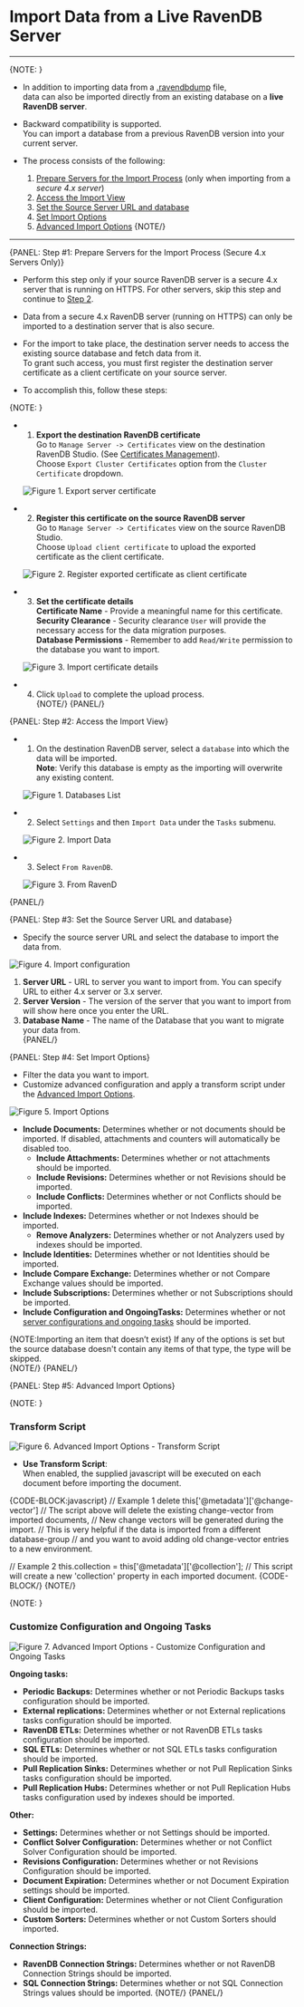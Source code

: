 ﻿# Import Data from a Live RavenDB Server
---

{NOTE: }

* In addition to importing data from a [.ravendbdump](../../../../studio/database/tasks/import-data/import-data-file) file,  
  data can also be imported directly from an existing database on a **live RavenDB server**.  

* Backward compatibility is supported.  
  You can import a database from a previous RavenDB version into your current server.  

* The process consists of the following:  
  1. [Prepare Servers for the Import Process](../../../../studio/database/tasks/import-data/import-from-ravendb#step-#1:-prepare-servers-for-the-import-process-(secure-4.x-servers-only)) (only when importing from a _secure 4.x server_)  
  2. [Access the Import View](../../../../studio/database/tasks/import-data/import-from-ravendb#step-#2:-access-the-import-view)  
  3. [Set the Source Server URL and database](../../../../studio/database/tasks/import-data/import-from-ravendb#step-#3:-set-the-source-server-url-and-database)
  4. [Set Import Options](../../../../studio/database/tasks/import-data/import-from-ravendb#step-#4:-set-import-options)
  5. [Advanced Import Options](../../../../studio/database/tasks/import-data/import-from-ravendb#step-#5:-advanced-import-options)
{NOTE/}

---

{PANEL: Step #1: Prepare Servers for the Import Process (Secure 4.x Servers Only)}

* Perform this step only if your source RavenDB server is a secure 4.x server that is running on HTTPS.  For other servers, skip this step and continue to [Step 2](../../../../studio/database/tasks/import-data/import-from-ravendb#step-#2:-access-the-import-view).

* Data from a secure 4.x RavenDB server (running on HTTPS) can only be imported to a destination server that is also secure.

* For the import to take place, the destination server needs to access the existing source database and fetch data from it.  
  To grant such access, you must first register the destination server certificate as a client certificate on your source server.  

* To accomplish this, follow these steps:

{NOTE: }

* 1.  **Export the destination RavenDB certificate**  
  Go to `Manage Server -> Certificates` view on the destination RavenDB Studio. (See [Certificates Management](../../../../server/security/authentication/certificate-management)).  
  Choose `Export Cluster Certificates` option from the `Cluster Certificate` dropdown.  
   
  ![Figure 1. Export server certificate](images/import-from-raven-export-server-certificate.png "Export the destination server certificate")

* 2.  **Register this certificate on the source RavenDB server**  
   Go to `Manage Server -> Certificates` view on the source RavenDB Studio.  
   Choose `Upload client certificate` to upload the exported certificate as the client certificate.  
   
   ![Figure 2. Register exported certificate as client certificate](images/import-from-raven-upload-server-cert-as-client-cert.png "Register exported certificate as client certificate")

* 3.  **Set the certificate details**  
   **Certificate Name** - Provide a meaningful name for this certificate.  
   **Security Clearance** - Security clearance `User` will provide the necessary access for the data migration purposes.  
   **Database Permissions** - Remember to add `Read/Write` permission to the database you want to import.  
   
   ![Figure 3. Import certificate details](images/import-from-raven-upload-server-cert-as-client-cert-details.png "Set certificate details")

* 4.  Click `Upload` to complete the upload process.  
{NOTE/}
{PANEL/}

{PANEL: Step #2: Access the Import View}

* 1. On the destination RavenDB server, select a `database` into which the data will be imported.  
  **Note**: Verify this database is empty as the importing will overwrite any existing content.  
   
  ![Figure 1. Databases List](images/import-from-ravendb-db-list.png "Databases List View")

* 2. Select `Settings` and then `Import Data` under the `Tasks` submenu.  
   
  ![Figure 2. Import Data](images/import-from-ravendb-import-data.png "Go to Import Data View")

* 3. Select `From RavenDB`.  
   
  ![Figure 3. From RavenD](images/import-from-ravendb-from-ravendb.png "Select 'From RavenDB'")

{PANEL/}

{PANEL: Step #3: Set the Source Server URL and database}

* Specify the source server URL and select the database to import the data from.  

![Figure 4. Import configuration](images/import-from-ravendb-configuration.png "Import Configuration")

1. **Server URL** - URL to server you want to import from. You can specify URL to either 4.x server or 3.x server.  
2. **Server Version** - The version of the server that you want to import from will show here once you enter the URL.  
3. **Database Name** - The name of the Database that you want to migrate your data from.  
{PANEL/}

{PANEL: Step #4: Set Import Options}

* Filter the data you want to import.  
* Customize advanced configuration and apply a transform script under the [Advanced Import Options](../../../../studio/database/tasks/import-data/import-from-ravendb#step-#5:-advanced-import-options).

![Figure 5. Import Options](images/import-from-ravendb-options.png "Import Options")

- **Include Documents:** Determines whether or not documents should be imported. If disabled, attachments and counters will automatically be disabled too. 
    - **Include Attachments:** Determines whether or not attachments should be imported. 
    - **Include Revisions:** Determines whether or not Revisions should be imported.
    - **Include Conflicts:** Determines whether or not Conflicts should be imported.
- **Include Indexes:** Determines whether or not Indexes should be imported. 
    - **Remove Analyzers:** Determines whether or not Analyzers used by indexes should be imported. 
- **Include Identities:** Determines whether or not Identities should be imported.
- **Include Compare Exchange:** Determines whether or not Compare Exchange values should be imported.
- **Include Subscriptions:** Determines whether or not Subscriptions should be imported.
- **Include Configuration and OngoingTasks:** Determines whether or not [server configurations and ongoing tasks](#customize-configuration-and-ongoing-tasks) should be imported.

{NOTE:Importing an item that doesn’t exist}
If any of the options is set but the source database doesn't contain any items of that type, the type will be skipped.  
{NOTE/}
{PANEL/}

{PANEL: Step #5: Advanced Import Options}

{NOTE: }

### Transform Script

![Figure 6. Advanced Import Options - Transform Script](images/import-from-ravendb-advanced-transform-script.png "Advanced Import Options - Transform Script")

* **Use Transform Script**:  
  When enabled, the supplied javascript will be executed on each document before importing the document.  

{CODE-BLOCK:javascript}
// Example 1
delete this['@metadata']['@change-vector']
// The script above will delete the existing change-vector from imported documents,
// New change vectors will be generated during the import.
// This is very helpful if the data is imported from a different database-group
// and you want to avoid adding old change-vector entries to a new environment.

// Example 2
this.collection = this['@metadata']['@collection'];
// This script will create a new 'collection' property in each imported document.
{CODE-BLOCK/}
{NOTE/}

{NOTE: }

### Customize Configuration and Ongoing Tasks

![Figure 7. Advanced Import Options - Customize Configuration and Ongoing Tasks](images/import-from-ravendb-advanced-configuration-ongoing-tasks.png "Advanced Import Options - Customize Configuration and Ongoing Tasks")

**Ongoing tasks:**

- **Periodic Backups:** Determines whether or not Periodic Backups tasks configuration should be imported. 
- **External replications:** Determines whether or not External replications tasks configuration should be imported. 
- **RavenDB ETLs:** Determines whether or not RavenDB ETLs tasks configuration should be imported.
- **SQL ETLs:** Determines whether or not SQL ETLs tasks configuration should be imported.
- **Pull Replication Sinks:** Determines whether or not Pull Replication Sinks tasks configuration should be imported. 
- **Pull Replication Hubs:** Determines whether or not Pull Replication Hubs tasks configuration used by indexes should be imported. 

**Other:**

- **Settings:** Determines whether or not Settings should be imported.
- **Conflict Solver Configuration:** Determines whether or not Conflict Solver Configuration should be imported.
- **Revisions Configuration:** Determines whether or not Revisions Configuration should be imported.
- **Document Expiration:** Determines whether or not Document Expiration settings should be imported.
- **Client Configuration:** Determines whether or not Client Configuration should be imported. 
- **Custom Sorters:** Determines whether or not Custom Sorters should imported. 

**Connection Strings:**

- **RavenDB Connection Strings:** Determines whether or not RavenDB Connection Strings should be imported.
- **SQL Connection Strings:** Determines whether or not SQL Connection Strings values should be imported.
{NOTE/}
{PANEL/}
